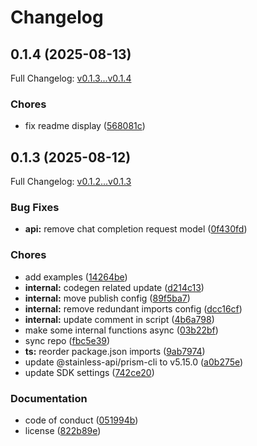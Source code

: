# Changelog

## 0.1.4 (2025-08-13)

Full Changelog: [v0.1.3...v0.1.4](https://github.com/meta-llama/llama-api-typescript/compare/v0.1.3...v0.1.4)

### Chores

* fix readme display ([568081c](https://github.com/meta-llama/llama-api-typescript/commit/568081c03f890cd19091401758a9b2714f5f41fd))

## 0.1.3 (2025-08-12)

Full Changelog: [v0.1.2...v0.1.3](https://github.com/meta-llama/llama-api-typescript/compare/v0.1.2...v0.1.3)

### Bug Fixes

* **api:** remove chat completion request model ([0f430fd](https://github.com/meta-llama/llama-api-typescript/commit/0f430fdbe2d9c6fb632c04b00426a18be3eb896b))


### Chores

* add examples ([14264be](https://github.com/meta-llama/llama-api-typescript/commit/14264be48f53f82bff1f20c915f8e271995d8da3))
* **internal:** codegen related update ([d214c13](https://github.com/meta-llama/llama-api-typescript/commit/d214c13dfeaf5e828529dac2cd71fcd7a00abc5f))
* **internal:** move publish config ([89f5ba7](https://github.com/meta-llama/llama-api-typescript/commit/89f5ba7ea74b934de457ffb78f609803ecaae576))
* **internal:** remove redundant imports config ([dcc16cf](https://github.com/meta-llama/llama-api-typescript/commit/dcc16cfbe81c0b00ec68f2f236aa90ac9d115e25))
* **internal:** update comment in script ([4b6a798](https://github.com/meta-llama/llama-api-typescript/commit/4b6a798a07511dd7d2d505a95b16a7b50b943ede))
* make some internal functions async ([03b22bf](https://github.com/meta-llama/llama-api-typescript/commit/03b22bf016daaf76d74b81ff9886be9053844476))
* sync repo ([fbc5e39](https://github.com/meta-llama/llama-api-typescript/commit/fbc5e39ababdd87df5179d2c1c3124aa6ce2ac9c))
* **ts:** reorder package.json imports ([9ab7974](https://github.com/meta-llama/llama-api-typescript/commit/9ab797439fbd8847ab24fa8669e47dc1a704de51))
* update @stainless-api/prism-cli to v5.15.0 ([a0b275e](https://github.com/meta-llama/llama-api-typescript/commit/a0b275e339427ff8e9fb7b2cce03dfcafaf73286))
* update SDK settings ([742ce20](https://github.com/meta-llama/llama-api-typescript/commit/742ce2097615cb43e8e15733a0622c0582122ddd))


### Documentation

* code of conduct ([051994b](https://github.com/meta-llama/llama-api-typescript/commit/051994bbedf0f92ba127c93a7adc2015b193f824))
* license ([822b89e](https://github.com/meta-llama/llama-api-typescript/commit/822b89efc5e796b9f9031d345d5104247baca864))

